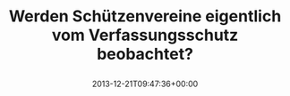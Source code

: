 ---
retweeted: false
source: <a href="http://www.myplume.com/" rel="nofollow">Plume for Android</a>
entities:
  user_mentions: []
  urls: []
  symbols: []
  media:
  - expanded_url: https://twitter.com/bascht/status/414331307725172736/photo/1
    indices:
    - '68'
    - '90'
    url: http://t.co/ke9nFs24d5
    media_url: http://pbs.twimg.com/media/BcAAIQuIEAAdm-o.jpg
    id_str: '414331307645472768'
    id: '414331307645472768'
    media_url_https: https://pbs.twimg.com/media/BcAAIQuIEAAdm-o.jpg
    sizes:
      medium:
        w: '1176'
        h: '1200'
        resize: fit
      large:
        w: '1185'
        h: '1209'
        resize: fit
      small:
        w: '667'
        h: '680'
        resize: fit
      thumb:
        w: '150'
        h: '150'
        resize: crop
    type: photo
    display_url: pic.twitter.com/ke9nFs24d5
  hashtags: []
display_text_range:
- '0'
- '90'
favorite_count: '0'
id_str: '414331307725172736'
truncated: false
retweet_count: '2'
id: '414331307725172736'
possibly_sensitive: false
created_at: Sat Dec 21 09:47:36 +0000 2013
favorited: false
full_text: Werden Schützenvereine eigentlich vom Verfassungsschutz beobachtet?
lang: de
extended_entities:
  media:
  - expanded_url: https://twitter.com/bascht/status/414331307725172736/photo/1
    indices:
    - '68'
    - '90'
    url: http://t.co/ke9nFs24d5
    media_url: http://pbs.twimg.com/media/BcAAIQuIEAAdm-o.jpg
    id_str: '414331307645472768'
    id: '414331307645472768'
    media_url_https: https://pbs.twimg.com/media/BcAAIQuIEAAdm-o.jpg
    sizes:
      medium:
        w: '1176'
        h: '1200'
        resize: fit
      large:
        w: '1185'
        h: '1209'
        resize: fit
      small:
        w: '667'
        h: '680'
        resize: fit
      thumb:
        w: '150'
        h: '150'
        resize: crop
    type: photo
    display_url: pic.twitter.com/ke9nFs24d5
tags:
- pesos/twitter
date: '2013-12-21T09:47:36+00:00'
src: https://twitter.com/bascht/status/414331307725172736
original_url: https://twitter.com/bascht/status/414331307725172736
type: twitter_tweet
media_url: https://img.bascht.com/twitter/pbs.twimg.com/media/BcAAIQuIEAAdm-o.jpg
text: Werden Schützenvereine eigentlich vom Verfassungsschutz beobachtet?
title: 'Werden Schützenvereine eigentlich vom Verfassungsschutz beobachtet?

  '

---